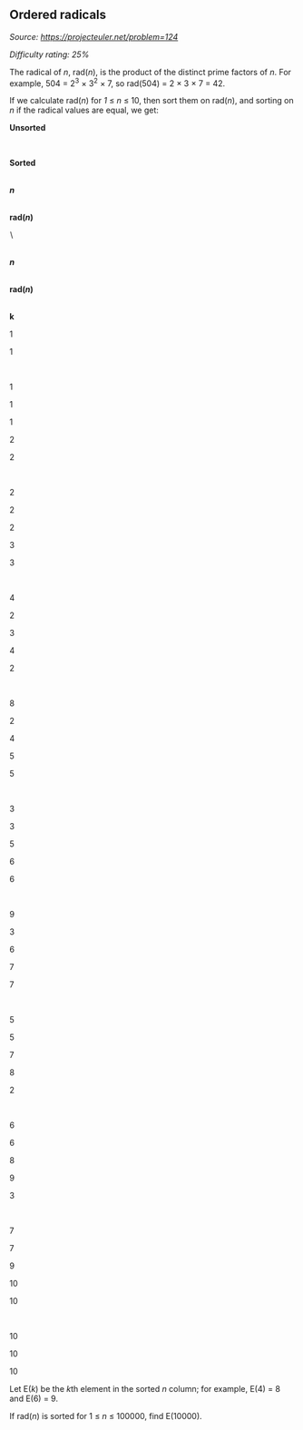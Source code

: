Ordered radicals
----------------

*Source: https://projecteuler.net/problem=124*


*Difficulty rating: 25%*

The radical of *n*, rad(*n*), is the product of the distinct prime
factors of *n*. For example, 504 = 2<sup>3</sup> × 3<sup>2</sup> × 7, so rad(504) = 2 × 3
× 7 = 42.

If we calculate rad(*n*) for *1* ≤ *n* ≤ 10, then sort them on rad(*n*),
and sorting on *n* if the radical values are equal, we get:

**Unsorted**

 

**Sorted**

![](img/spacer.gif)\
***n***

![](img/spacer.gif)\
**rad(*n*)**

![](img/spacer.gif)\

![](img/spacer.gif)\
***n***

![](img/spacer.gif)\
**rad(*n*)**

![](img/spacer.gif)\
**k**

1

1

 

1

1

1

2

2

 

2

2

2

3

3

 

4

2

3

4

2

 

8

2

4

5

5

 

3

3

5

6

6

 

9

3

6

7

7

 

5

5

7

8

2

 

6

6

8

9

3

 

7

7

9

10

10

 

10

10

10

Let E(*k*) be the *k*th element in the sorted *n* column; for example,
E(4) = 8 and E(6) = 9.

If rad(*n*) is sorted for 1 ≤ *n* ≤ 100000, find E(10000).
